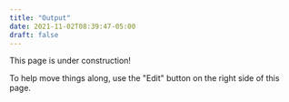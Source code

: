 ```yaml
---
title: "Output"
date: 2021-11-02T08:39:47-05:00
draft: false
---
```


This page is under construction!

To help move things along, use the "Edit" button on the right side of this page.